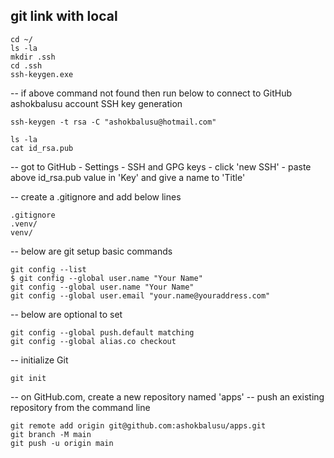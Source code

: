 
## git link with local 
```
cd ~/
ls -la
mkdir .ssh
cd .ssh
ssh-keygen.exe
```

-- if above command not found then run below to connect to GitHub ashokbalusu account SSH key generation
```
ssh-keygen -t rsa -C "ashokbalusu@hotmail.com"

ls -la
cat id_rsa.pub
```

-- got to GitHub - Settings - SSH and GPG keys - click 'new SSH' - paste above id_rsa.pub value in 'Key' and give a name to 'Title'

-- create a .gitignore and add below lines
```
.gitignore
.venv/
venv/
```


-- below are git setup basic commands
```
git config --list
$ git config --global user.name "Your Name"
git config --global user.name "Your Name"
git config --global user.email "your.name@youraddress.com"
```

-- below are optional to set
```
git config --global push.default matching
git config --global alias.co checkout
```

-- initialize Git
```
git init
```

-- on GitHub.com, create a new repository named 'apps'
-- push an existing repository from the command line
```
git remote add origin git@github.com:ashokbalusu/apps.git
git branch -M main
git push -u origin main
```

